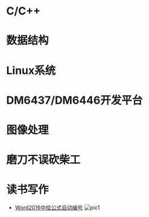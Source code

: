
# C/C++


# 数据结构


# Linux系统

# DM6437/DM6446开发平台


# 图像处理


# 磨刀不误砍柴工


# 读书写作
- [Word2016中给公式自动编号](https://github.com/xiahouzuoxin/notes)
![pic1](https://coding.net/u/Yunpentium/p/notes/git/blob/master/images/Word2016%E4%B8%AD%E7%BB%99%E5%85%AC%E5%BC%8F%E8%87%AA%E5%8A%A8%E7%BC%96%E5%8F%B7/0.png)
